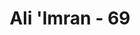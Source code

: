 ---
title: "Ali 'Imran - 69"
no: 69
arabic_no: ٦٩
ayah: وَدَّتْ طَّاۤىِٕفَةٌ مِّنْ اَهْلِ الْكِتٰبِ لَوْ يُضِلُّوْنَكُمْۗ وَمَا يُضِلُّوْنَ اِلَّآ اَنْفُسَهُمْ وَمَا يَشْعُرُوْنَ
translation: "Segolongan Ahli Kitab ingin menyesatkan kamu. Padahal (sesungguhnya), mereka tidak menyesatkan melainkan diri mereka sendiri, tetapi mereka tidak menyadari."
tafsir: "Usaha segolongan Ahli Kitab akan sia-sia belaka, dan tipu daya mereka akan menimpa mereka sendiri, karena perbuatan mereka selalu diarahkan pada tujuan untuk menyesatkan orang mukmin. Mereka tidak mempunyai kesempatan untuk memperhatikan cara mendapatkan petunjuk. Pandangan mereka akan tertutup sehingga tidak dapat melihat kebenaran ayat yang diturunkan kepada Nabi Muhammad, yang memberikan penjelasan tentang kebenaran dari kenabiannya. Boleh dikatakan bahwa mereka tidak berpikir sebagaimana mestinya, bahkan mereka menyia-nyiakan akal, juga mereka telah merusak fitrah mereka sendiri sehingga tidak bisa menjangkau kebenaran.\n\nSikap dan perbuatan segolongan Ahli Kitab dicela, karena mereka tidak menyadari keadaan mereka yang buruk. Mereka akhirnya jatuh dalam lembah kesesatan dan tidak dapat melihat lagi adanya kebenaran yang menuntun ke jalan yang lurus.\n\nBanyak di antara Ahli Kitab menginginkan sekiranya mereka dapat mengembalikan kamu setelah kamu beriman, menjadi kafir kembali, karena rasa dengki dalam diri mereka, ¦. (al-Baqarah/2: 109)\n\nMereka ingin agar kamu menjadi kafir sebagaimana mereka telah menjadi kafir, sehingga kamu menjadi sama (dengan mereka). ¦ (an-Nisa'/4: 89)\n\nDengan demikian dapat diketahui bahwa tujuan Ahli Kitab menimbulkan persoalan yang meragukan di kalangan kaum Muslimin, tiada lain hanyalah untuk menyesatkan orang-orang mukmin dari agama yang benar, sehingga mengingkari ajaran-ajaran Nabi Muhammad saw."
---